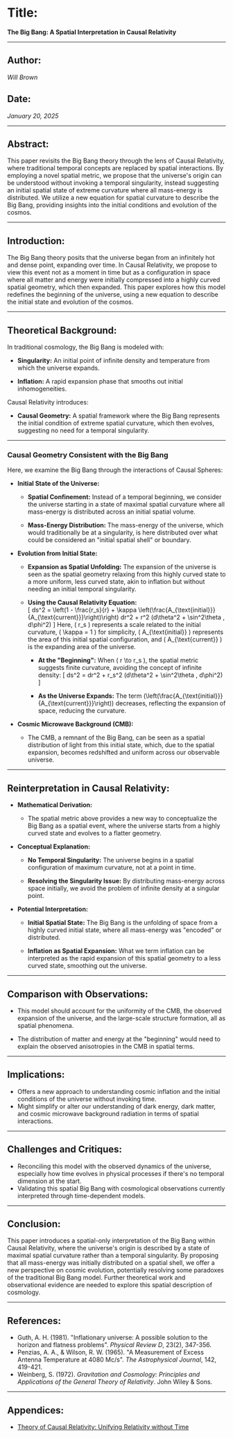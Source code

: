 # Title:  
**The Big Bang: A Spatial Interpretation in Causal Relativity**

---

## Author:  
*Will Brown*

## Date:  
*January 20, 2025*

---

## Abstract:  
This paper revisits the Big Bang theory through the lens of Causal Relativity, where traditional temporal concepts are replaced by spatial interactions. By employing a novel spatial metric, we propose that the universe's origin can be understood without invoking a temporal singularity, instead suggesting an initial spatial state of extreme curvature where all mass-energy is distributed. We utilize a new equation for spatial curvature to describe the Big Bang, providing insights into the initial conditions and evolution of the cosmos.

---

## Introduction:  
The Big Bang theory posits that the universe began from an infinitely hot and dense point, expanding over time. In Causal Relativity, we propose to view this event not as a moment in time but as a configuration in space where all matter and energy were initially compressed into a highly curved spatial geometry, which then expanded. This paper explores how this model redefines the beginning of the universe, using a new equation to describe the initial state and evolution of the cosmos.

---

## Theoretical Background:  
In traditional cosmology, the Big Bang is modeled with:

- **Singularity:** An initial point of infinite density and temperature from which the universe expands.

- **Inflation:** A rapid expansion phase that smooths out initial inhomogeneities.

Causal Relativity introduces:

- **Causal Geometry:** A spatial framework where the Big Bang represents the initial condition of extreme spatial curvature, which then evolves, suggesting no need for a temporal singularity.

---

### **Causal Geometry Consistent with the Big Bang**

Here, we examine the Big Bang through the interactions of Causal Spheres:

- **Initial State of the Universe:**

  - **Spatial Confinement:** Instead of a temporal beginning, we consider the universe starting in a state of maximal spatial curvature where all mass-energy is distributed across an initial spatial volume.

  - **Mass-Energy Distribution:** The mass-energy of the universe, which would traditionally be at a singularity, is here distributed over what could be considered an "initial spatial shell" or boundary.

- **Evolution from Initial State:**

  - **Expansion as Spatial Unfolding:** The expansion of the universe is seen as the spatial geometry relaxing from this highly curved state to a more uniform, less curved state, akin to inflation but without needing an initial temporal singularity.

  - **Using the Causal Relativity Equation:**  
    \[
    ds^2 = \left(1 - \frac{r_s}{r} + \kappa \left(\frac{A_{\text{initial}}}{A_{\text{current}}}\right)\right) dr^2 + r^2 (d\theta^2 + \sin^2\theta \, d\phi^2)
    \]
    Here, \( r_s \) represents a scale related to the initial curvature, \( \kappa = 1 \) for simplicity, \( A_{\text{initial}} \) represents the area of this initial spatial configuration, and \( A_{\text{current}} \) is the expanding area of the universe.

    - **At the "Beginning":** When \( r \to r_s \), the spatial metric suggests finite curvature, avoiding the concept of infinite density:
      \[
      ds^2 = dr^2 + r_s^2 (d\theta^2 + \sin^2\theta \, d\phi^2)
      \]

    - **As the Universe Expands:** The term \(\left(\frac{A_{\text{initial}}}{A_{\text{current}}}\right)\) decreases, reflecting the expansion of space, reducing the curvature.

- **Cosmic Microwave Background (CMB):** 

  - The CMB, a remnant of the Big Bang, can be seen as a spatial distribution of light from this initial state, which, due to the spatial expansion, becomes redshifted and uniform across our observable universe.

---

## Reinterpretation in Causal Relativity:

- **Mathematical Derivation:**

  - The spatial metric above provides a new way to conceptualize the Big Bang as a spatial event, where the universe starts from a highly curved state and evolves to a flatter geometry.

- **Conceptual Explanation:**

  - **No Temporal Singularity:** The universe begins in a spatial configuration of maximum curvature, not at a point in time.

  - **Resolving the Singularity Issue:** By distributing mass-energy across space initially, we avoid the problem of infinite density at a singular point.

- **Potential Interpretation:**

  - **Initial Spatial State:** The Big Bang is the unfolding of space from a highly curved initial state, where all mass-energy was "encoded" or distributed.

  - **Inflation as Spatial Expansion:** What we term inflation can be interpreted as the rapid expansion of this spatial geometry to a less curved state, smoothing out the universe.

---

## Comparison with Observations:  
- This model should account for the uniformity of the CMB, the observed expansion of the universe, and the large-scale structure formation, all as spatial phenomena.

- The distribution of matter and energy at the "beginning" would need to explain the observed anisotropies in the CMB in spatial terms.

---

## Implications:  
- Offers a new approach to understanding cosmic inflation and the initial conditions of the universe without invoking time.
- Might simplify or alter our understanding of dark energy, dark matter, and cosmic microwave background radiation in terms of spatial interactions.

---

## Challenges and Critiques:  
- Reconciling this model with the observed dynamics of the universe, especially how time evolves in physical processes if there's no temporal dimension at the start.
- Validating this spatial Big Bang with cosmological observations currently interpreted through time-dependent models.

---

## Conclusion:  
This paper introduces a spatial-only interpretation of the Big Bang within Causal Relativity, where the universe's origin is described by a state of maximal spatial curvature rather than a temporal singularity. By proposing that all mass-energy was initially distributed on a spatial shell, we offer a new perspective on cosmic evolution, potentially resolving some paradoxes of the traditional Big Bang model. Further theoretical work and observational evidence are needed to explore this spatial description of cosmology.

---

## References:  
- Guth, A. H. (1981). "Inflationary universe: A possible solution to the horizon and flatness problems". *Physical Review D*, 23(2), 347-356.
- Penzias, A. A., & Wilson, R. W. (1965). "A Measurement of Excess Antenna Temperature at 4080 Mc/s". *The Astrophysical Journal*, 142, 419-421.
- Weinberg, S. (1972). *Gravitation and Cosmology: Principles and Applications of the General Theory of Relativity*. John Wiley & Sons.

---

## Appendices:  
- [Theory of Causal Relativity: Unifying Relativity without Time](https://github.com/ENSpunks/Causal-Relativity-Public-/blob/main/Papers/Causal%20Relativity/Theory%20of%20Causal%20Relativity%20(Published%2001-20-25))
